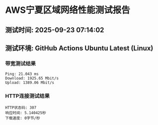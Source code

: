 # AWS宁夏区域网络性能测试报告
## 测试时间: 2025-09-23 07:14:02
## 测试环境: GitHub Actions Ubuntu Latest (Linux)

### 带宽测试结果
```
Ping: 21.043 ms
Download: 1925.65 Mbit/s
Upload: 1389.06 Mbit/s
```

### HTTP连接测试结果
```
HTTP状态码: 307
响应时间: 5.140425秒
下载速度: 0字节/秒
```

